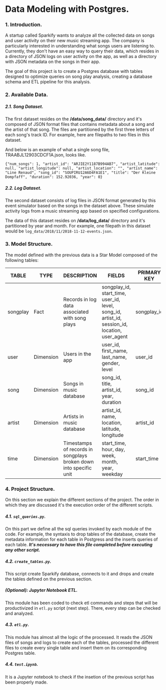 # Data Modeling with Postgres.
### 1. Introduction.

A startup called Sparkify wants to analyze all the collected data on songs and user activity on their new music streaming app. The company is particularly interested in understanding what songs users are listening to. Currently, they don't have an easy way to query their data, which resides in a directory of JSON logs on user activity on the app, as well as a directory with JSON metadata on the songs in their app.

The goal of this project is to create a Postgres database with tables designed to optimize queries on song play analysis, creating a database schema and ETL pipeline for this analysis. 

### 2. Available Data.

##### 2.1. Song Dataset.

The first dataset resides on the **/data/song_data/** directory and it's composed of JSON format files that contains metadata about a song and the artist of that song. The files are partitioned by the first three letters of each song's track ID. For example, here are filepaths to two files in this dataset.

And below is an example of what a single song file, TRAABJL12903CDCF1A.json, looks like.

`{"num_songs": 1, "artist_id": "ARJIE2Y1187B994AB7", "artist_latitude": null, "artist_longitude": null, "artist_location": "", "artist_name": "Line Renaud", "song_id": "SOUPIRU12A6D4FA1E1", "title": "Der Kleine Dompfaff", "duration": 152.92036, "year": 0}`

##### 2.2. Log Dataset.

The second dataset consists of log files in JSON format generated by this event simulator based on the songs in the dataset above. These simulate activity logs from a music streaming app based on specified configurations.

The data of this dataset resides on **/data/log_data/** directory and it's partitioned by year and month. For example, one filepath in this dataset would be `log_data/2018/11/2018-11-12-events.json`.

### 3. Model Structure.

The model defined with the previous data is a Star Model composed of the following tables:

| TABLE | TYPE | DESCRIPTION | FIELDS | PRIMARY KEY |
|----------|-----------|-------------------------------------------------------------------|------------------------------------------------------------------------------------------------|-------------|
| songplay | Fact | Records in log data associated with song plays | songplay_id, start_time, user_id, level, song_id, artist_id, session_id, location, user_agent  | songplay_id |
| user | Dimension | Users in the app | user_id, first_name, last_name, gender, level | user_id |
| song | Dimension | Songs in music database | song_id, title, artist_id, year, duration | song_id |
| artist | Dimension | Artists in music database | artist_id, name, location, latitude, longitude | artist_id |
| time | Dimension | Timestamps of records in songplays broken down into specific unit | start_time, hour, day, week, month, year, weekday | start_time |


### 4. Project Structure.

On this section we explain the different sections of the project. The order in which they are discussed it's the execution order of the different scripts.

##### 4.1. `sql_queries.py`.

On this part we define all the sql queries invoked by each module of the code. For example, the syntaxis to drop tables of the database, create the metadata information for each table in Postgress and the inserts queries of each table. ***It's necessary to have this file completed before executing any other script.***

##### 4.2. `create_tables.py`.

This script create Sparkify database, connects to it and drops and create the tables defined on the previous section.

##### (Optional): Jupyter Notebook ETL.

This module has been coded to check etl commands and steps that will be productivized in `etl.py` script (next step). There, every step can be checked and analyzed.
##### 4.3. `etl.py`.

This module has almost all the logic of the processed. It reads the JSON files of songs and logs to create each of the tables, processed the different files to create every single table and insert them on its corresponding Postgres table.

##### 4.4. `test.ipynb`. 

It is a Jupyter notebook to check if the insetion of the previous script has been properly made.
 
